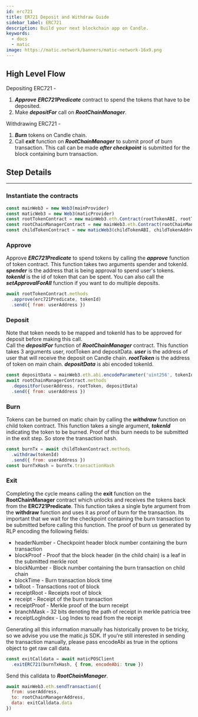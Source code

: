 ```yaml
---
id: erc721
title: ER721 Deposit and Withdraw Guide
sidebar_label: ERC721
description: Build your next blockchain app on Candle.
keywords:
  - docs
  - matic
image: https://matic.network/banners/matic-network-16x9.png
---
```


## High Level Flow

Depositing ERC721 -

1. **_Approve_** **_ERC721Predicate_** contract to spend the tokens that have to be deposited.
2. Make **_depositFor_** call on **_RootChainManager_**.

Withdrawing ERC721 -

1. **_Burn_** tokens on Candle chain.
2. Call **_exit_** function on **_RootChainManager_** to submit proof of burn transaction. This call can be made **_after checkpoint_** is submitted for the block containing burn transaction.

## Step Details
---

### Instantiate the contracts
```js
const mainWeb3 = new Web3(mainProvider)
const maticWeb3 = new Web3(maticProvider)
const rootTokenContract = new mainWeb3.eth.Contract(rootTokenABI, rootTokenAddress)
const rootChainManagerContract = new mainWeb3.eth.Contract(rootChainManagerABI, rootChainManagerAddress)
const childTokenContract = new maticWeb3(childTokenABI, childTokenAddress)
```

### Approve
Approve **_ERC721Predicate_** to spend tokens by calling the **_approve_** function of token contract. This function takes two arguments spender and tokenId. **_spender_** is the address that is being approval to spend user's tokens. **_tokenId_** is the id of token that can be spent. You can also call the **_setApprovalForAll_** function if you want to do multiple deposits.
```js
await rootTokenContract.methods
  .approve(erc721Predicate, tokenId)
  .send({ from: userAddress })
```

### Deposit
Note that token needs to be mapped and tokenId has to be approved for deposit before making this call.  
Call the **_depositFor_** function of **_RootChainManager_** contract. This function takes 3 arguments user, rootToken and depositData. **_user_** is the address of user that will receive the deposit on Candle chain. **_rootToken_** is the address of token on main chain. **_depositData_** is abi encoded tokenId.
```js
const depositData = mainWeb3.eth.abi.encodeParameter('uint256', tokenId)
await rootChainManagerContract.methods
  .depositFor(userAddress, rootToken, depositData)
  .send({ from: userAddress })
```

### Burn
Tokens can be burned on matic chain by calling the **_withdraw_** function on child token contract. This function takes a single argument, **_tokenId_** indicating the token to be burned. Proof of this burn needs to be submitted in the exit step. So store the transaction hash.
```js
const burnTx = await childTokenContract.methods
  .withdraw(tokenId)
  .send({ from: userAddress })
const burnTxHash = burnTx.transactionHash
```

### Exit
Completing the cycle means calling the **exit** function on the **RootChainManager** contract which unlocks and receives the tokens back from the **ERC721Predicate**. This function takes a single byte argument from the **withdraw** function and uses it as proof of burn for the transaction. Its important that we wait for the checkpoint containing the burn transaction to be submitted before calling this function. The proof of burn us generated by RLP encoding the following fields:

- headerNumber - Checkpoint header block number containing the burn transaction
- blockProof - Proof that the block header (in the child chain) is a leaf in the submitted merkle root
- blockNumber - Block number containing the burn transaction on child chain
- blockTime - Burn transaction block time
- txRoot - Transactions root of block
- receiptRoot - Receipts root of block
- receipt - Receipt of the burn transaction
- receiptProof - Merkle proof of the burn receipt
- branchMask - 32 bits denoting the path of receipt in merkle patricia tree
- receiptLogIndex - Log Index to read from the receipt

Generating all this information manually has historically proven to be tricky, so we advise you use the matic.js SDK. If you're still interested in sending the transaction manually, please pass encodeAbi as true in the options object to get raw call data.

```js
const exitCalldata = await maticPOSClient
  .exitERC721(burnTxHash, { from, encodeAbi: true })
```

Send this calldata to **_RootChainManager_**.
```js
await mainWeb3.eth.sendTransaction({
  from: userAddress,
  to: rootChainManagerAddress,
  data: exitCalldata.data
})
```
